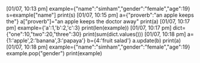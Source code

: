 [01/07, 10:13 pm] example={"name":"simham","gender":"female","age":19} s=example["name"] print(s) [01/07, 10:15 pm] a={"proverb":"an apple keeps the"} a["proverb"]="an apple keeps the doctor away" print(a) [01/07, 10:17 pm] example={'a':1,'b':2,'c':3} print(len(example)) [01/07, 10:17 pm] dict={"one":10,"two":20,"three":30} print(sum(dict.values())) [01/07, 10:18 pm] a={1:'apple',2:'banana',3:'papaya'} b={4:'fruit salad'} a.update(b) print(a) [01/07, 10:18 pm] example={"name":"simham","gender":"female","age":19} example.pop("gender") print(example)
